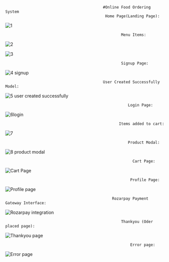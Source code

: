 

                                               #Online Food Ordering System
                                                Home Page(Landing Page):

![1](https://user-images.githubusercontent.com/67749378/132742100-c34bfabb-25c2-42b5-b723-7ee8ec08c760.jpg)



                                                       Menu Items:

![2](https://user-images.githubusercontent.com/67749378/132742121-8cf1f09d-a336-4a95-8497-c16797471bbc.jpg)

![3](https://user-images.githubusercontent.com/67749378/132742129-534cbec9-38ce-4eea-a325-8cd448db4bcf.jpg)

                                                       Signup Page:

![4 signup](https://user-images.githubusercontent.com/67749378/132742132-1b455bda-c5ba-4d07-ba5c-13ef9f4a2cb4.jpg)



                                               User Created Successfully Model:

![5 user created successfully](https://user-images.githubusercontent.com/67749378/132742136-b5f166ef-ca77-4778-8f7d-b0305b76cb0c.jpg)

                                                          Login Page:

![6login](https://user-images.githubusercontent.com/67749378/132742144-60aff3dd-e599-42e5-af03-d9ee31c442de.jpg)

                                                      Items added to cart:

![7](https://user-images.githubusercontent.com/67749378/132742149-ae6caf66-17c7-49f1-af63-c318ab5d5508.jpg)


                                                          Product Modal:

![8 product modal](https://user-images.githubusercontent.com/67749378/132742158-c58bdc18-7a6c-462c-833a-c1f05d62de16.jpg)

                                                            Cart Page:

![Cart Page](https://user-images.githubusercontent.com/67749378/132742164-98fb06b3-9ade-4d63-88be-a8ff852657fe.jpg)

                                                           Profile Page:

![Profile page](https://user-images.githubusercontent.com/67749378/132742176-3b6b62f6-a371-410d-877d-189fceeb0f4c.jpg)

                                                   Rozarpay Payment Gateway Interface:

![Rozarpay integration](https://user-images.githubusercontent.com/67749378/132742180-00a1f481-da74-49b3-91bd-1943f171699b.jpg)

                                                       Thankyou (Oder placed page):

![Thankyou page](https://user-images.githubusercontent.com/67749378/132742183-6b0a1372-4d93-4dbd-a385-ae4b29fc782a.jpg)



                                                           Error page:

![Error page](https://user-images.githubusercontent.com/67749378/132742171-e5010fdf-b22f-43c6-9dde-a81a7b18b5c2.jpg)



